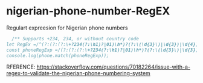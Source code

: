 # nigerian-phone-number-RegEX
Regulart expreesion for Nigerian phone numbers

```js
  /** Supports +234, 234, or without country code
let RegEx =/^(?:(?:(?:\+?234(?:\h1)?|01)\h*)?(?:\(\d{3}\)|\d{3})|\d{4})(?:\W*\d{3})?\W*\d{4}$/;
const phoneRegExp =/(?:(?:(?:\+?234(?:\h1)?|01)\h*)?(?:\(\d{3}\)|\d{3})|\d{4})(?:\W*\d{3})?\W*\d{4}(?!\d)/;
console.log(phone.match(phoneRegExp));

```
RFERENCE: https://stackoverflow.com/questions/70182264/issue-with-a-regex-to-validate-the-nigerian-phone-numbering-system
